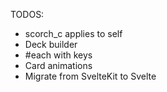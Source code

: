 TODOS:
- scorch_c applies to self
- Deck builder
- #each with keys
- Card animations
- Migrate from SvelteKit to Svelte
